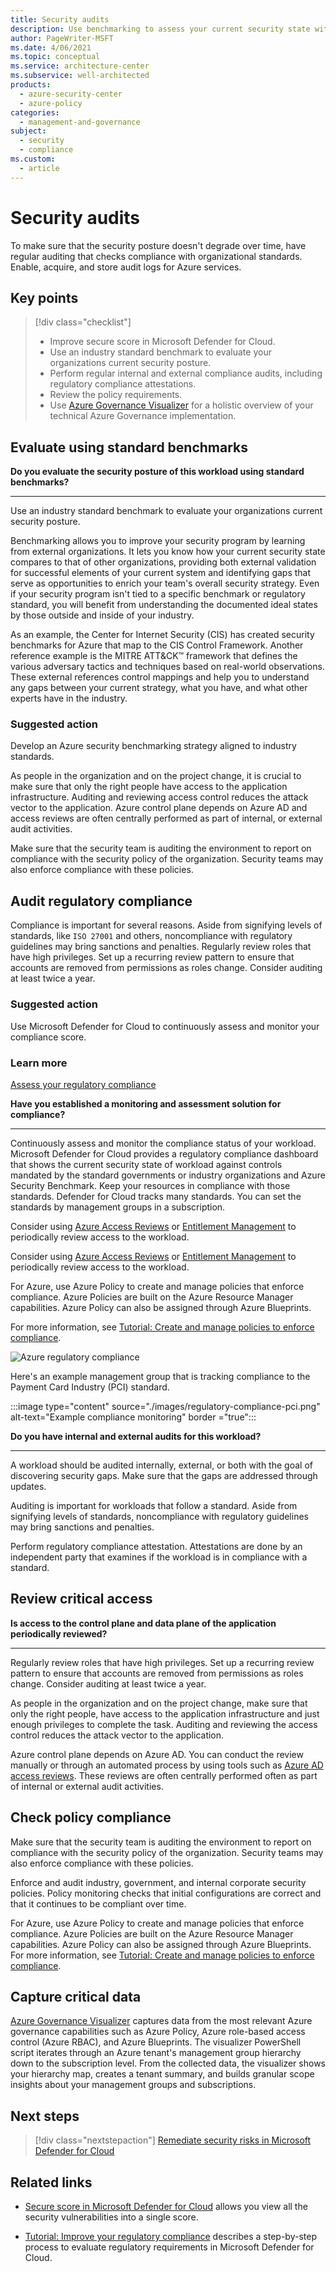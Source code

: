 ```yaml
---
title: Security audits
description: Use benchmarking to assess your current security state with respect to other organizations.
author: PageWriter-MSFT
ms.date: 4/06/2021
ms.topic: conceptual
ms.service: architecture-center
ms.subservice: well-architected
products:
  - azure-security-center
  - azure-policy
categories:
  - management-and-governance
subject:
  - security
  - compliance
ms.custom:
  - article
---
```


# Security audits

To make sure that the security posture doesn't degrade over time, have regular auditing that checks compliance with organizational standards. Enable, acquire, and store audit logs for Azure services.

## Key points

> [!div class="checklist"]
> - Improve secure score in Microsoft Defender for Cloud.
> - Use an industry standard benchmark to evaluate your organizations current security posture.
> - Perform regular internal and external compliance audits, including regulatory compliance attestations.
> - Review the policy requirements.
> - Use [Azure Governance Visualizer](https://github.com/microsoft/CloudAdoptionFramework/tree/master/govern/AzureGovernanceVisualizer) for a holistic overview of your technical Azure Governance implementation.

## Evaluate using standard benchmarks

**Do you evaluate the security posture of this workload using standard benchmarks?**
***

Use an industry standard benchmark to evaluate your organizations current security posture.

Benchmarking allows you to improve your security program by learning from external organizations. It lets you know how your current security state compares to that of other organizations, providing both external validation for successful elements of your current system and identifying gaps that serve as opportunities to enrich your team's overall security strategy. Even if your security program isn't tied to a specific benchmark or regulatory standard, you will benefit from understanding the documented ideal states by those outside and inside of your industry.

As an example, the Center for Internet Security (CIS) has created security benchmarks for Azure that map to the CIS Control Framework. Another reference example is the MITRE ATT&CK&trade; framework that defines the various adversary tactics and techniques based on real-world observations. These external references control mappings and help you to understand any gaps between your current strategy, what you have, and what other experts have in the industry.

### Suggested action

Develop an Azure security benchmarking strategy aligned to industry standards.

As people in the organization and on the project change, it is crucial to make sure that only the right people have access to the application infrastructure. Auditing and reviewing access control reduces the attack vector to the application. Azure control plane depends on Azure AD and access reviews are often centrally performed as part of internal, or external audit activities.

Make sure that the security team is auditing the environment to report on compliance with the security policy of the organization. Security teams may also enforce compliance with these policies.

## Audit regulatory compliance

Compliance is important for several reasons. Aside from signifying levels of standards, like `ISO 27001` and others, noncompliance with regulatory guidelines may bring sanctions and penalties. Regularly review roles that have high privileges. Set up a recurring review pattern to ensure that accounts are removed from permissions as roles change. Consider auditing at least twice a year.

### Suggested action

Use Microsoft Defender for Cloud to continuously assess and monitor your compliance score.

### Learn more

[Assess your regulatory compliance](/azure/security-center/security-center-compliance-dashboard#assess-your-regulatory-compliance)

**Have you established a monitoring and assessment solution for compliance?**
***
Continuously assess and monitor the compliance status of your workload. Microsoft Defender for Cloud provides a regulatory compliance dashboard that shows the current security state of workload against controls mandated by the standard governments or industry organizations and Azure Security Benchmark. Keep your resources in compliance with those standards. Defender for Cloud tracks many standards. You can set the standards by management groups in a subscription.

Consider using [Azure Access Reviews](/azure/active-directory/governance/access-reviews-overview) or [Entitlement Management](/azure/active-directory/governance/entitlement-management-overview) to periodically review access to the workload.

Consider using [Azure Access Reviews](/azure/active-directory/governance/access-reviews-overview) or [Entitlement Management](/azure/active-directory/governance/entitlement-management-overview) to periodically review access to the workload.

For Azure, use Azure Policy to create and manage policies that enforce compliance.  Azure Policies are built on the Azure Resource Manager capabilities.  Azure Policy can also be assigned through Azure Blueprints.

For more information, see [Tutorial: Create and manage policies to enforce compliance](/azure/governance/policy/tutorials/create-and-manage).

![Azure regulatory compliance](images/regulatory-compliance.png)

Here's an example management group that is tracking compliance to the Payment Card Industry (PCI) standard.

:::image type="content" source="./images/regulatory-compliance-pci.png" alt-text="Example compliance monitoring" border ="true":::

**Do you have internal and external audits for this workload?**
***

A workload should be audited internally, external, or both with the goal of discovering security gaps. Make sure that the gaps are addressed through updates.

Auditing is important for workloads that follow a standard. Aside from signifying levels of standards, noncompliance with regulatory guidelines may bring sanctions and penalties.

Perform regulatory compliance attestation. Attestations are done by an independent party that examines if the workload is in compliance with a standard.

## Review critical access

**Is access to the control plane and data plane of the application periodically reviewed?**
***

Regularly review roles that have high privileges. Set up a recurring review pattern to ensure that accounts are removed from permissions as roles change. Consider auditing at least twice a year.

As people in the organization and on the project change, make sure that only the right people, have access to the application infrastructure and just enough privileges to complete the task. Auditing and reviewing the access control reduces the attack vector to the application.

Azure control plane depends on Azure AD. You can conduct the review manually or through an automated process by using tools such as [Azure AD access reviews](/azure/active-directory/governance/create-access-review). These reviews are often centrally performed often as part of internal or external audit activities.

## Check policy compliance

Make sure that the security team is auditing the environment to report on compliance with the security policy of the organization. Security teams may also enforce compliance with these policies.

Enforce and audit industry, government, and internal corporate security policies. Policy monitoring checks that initial configurations are correct and that it continues to be compliant over time.

For Azure, use Azure Policy to create and manage policies that enforce compliance. Azure Policies are built on the Azure Resource Manager capabilities. Azure Policy can also be assigned through Azure Blueprints.  For more information, see [Tutorial: Create and manage policies to enforce compliance](/azure/governance/policy/tutorials/create-and-manage).

## Capture critical data

[Azure Governance Visualizer](https://github.com/microsoft/CloudAdoptionFramework/tree/master/govern/AzureGovernanceVisualizer) captures data from the most relevant Azure governance capabilities such as Azure Policy, Azure role-based access control (Azure RBAC), and Azure Blueprints. The visualizer PowerShell script iterates through an Azure tenant's management group hierarchy down to the subscription level. From the collected data, the visualizer shows your hierarchy map, creates a tenant summary, and builds granular scope insights about your management groups and subscriptions.

## Next steps

> [!div class="nextstepaction"]
> [Remediate security risks in Microsoft Defender for Cloud](monitor-logs-alerts.md)

## Related links

- [Secure score in Microsoft Defender for Cloud](/azure/security-center/secure-score-security-controls) allows you view all the security vulnerabilities into a single score.

- [Tutorial: Improve your regulatory compliance](/azure/security-center/security-center-compliance-dashboard) describes a step-by-step process to evaluate regulatory requirements in Microsoft Defender for Cloud.
